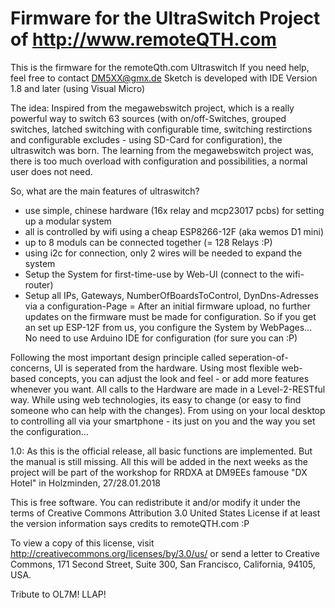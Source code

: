 # Firmware for the UltraSwitch Project of http://www.remoteQTH.com
This is the firmware for the remoteQth.com Ultraswitch 
If you need help, feel free to contact DM5XX@gmx.de
Sketch is developed with IDE Version 1.8 and later (using Visual Micro)

The idea:
Inspired from the megawebswitch project, which is a really powerful way to switch 63 sources (with on/off-Switches, grouped switches, latched switching with configurable time, switching restirctions and configurable excludes - using SD-Card for configuration), the ultraswitch was born.
The learning from the megawebswitch project was, there is too much overload with configuration and possibilities, a normal user does not need.

So, what are the main features of ultraswitch?
- use simple, chinese hardware (16x relay and mcp23017 pcbs) for setting up a modular system
- all is controlled by wifi using a cheap ESP8266-12F (aka wemos D1 mini)
- up to 8 moduls can be connected together (= 128 Relays :P)
- using i2c for connection, only 2 wires will be needed to expand the system
- Setup the System for first-time-use by Web-UI (connect to the wifi-router)
- Setup all IPs, Gateways, NumberOfBoardsToControl, DynDns-Adresses via a configuration-Page = After an initial firmware upload, no further updates on the firmware must be made for configuration. So if you get an set up ESP-12F from us, you configure the System by WebPages... No need to use Arduino IDE for configuration (for sure you can :P)

Following the most important design principle called seperation-of-concerns, UI is seperated from the hardware. Using most flexible web-based concepts, you can adjust the look and feel - or add more features whenever you want. All calls to the Hardware are made in a Level-2-RESTful way. While using web technologies, its easy to change (or easy to find someone who can help with the changes). From using on your local desktop to controlling all via your smartphone - its just on you and the way you set the configuration...

1.0:
As this is the official release, all basic functions are implemented. But the manual is still missing. All this will be added in the next weeks as the project will be part of the workshop for RRDXA at DM9EEs famouse "DX Hotel" in Holzminden, 27/28.01.2018



This is free software. You can redistribute it and/or modify it under the terms of Creative Commons Attribution 3.0 United States License if at least the version information says credits to remoteQTH.com :P

To view a copy of this license, visit http://creativecommons.org/licenses/by/3.0/us/ 
or send a letter to Creative Commons, 171 Second Street, Suite 300, San Francisco, California, 94105, USA.

Tribute to OL7M!
LLAP!
